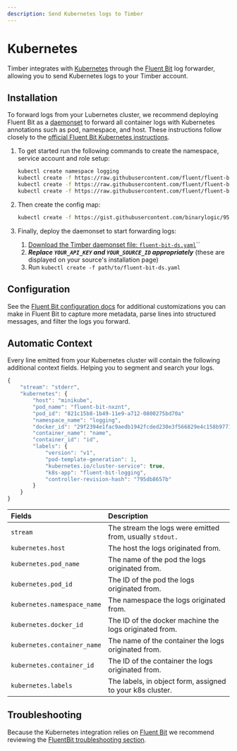 ```yaml
---
description: Send Kubernetes logs to Timber
---
```


# Kubernetes

Timber integrates with [Kubernetes](https://kubernetes.io/) through the [Fluent Bit](../log-forwarders/fluent-bit.md) log forwarder, allowing you to send Kubernetes logs to your Timber account.

## Installation

To forward logs from your Lubernetes cluster, we recommend deploying Fluent Bit as a [daemonset](https://kubernetes.io/docs/concepts/workloads/controllers/daemonset/) to forward all container logs with Kubernetes annotations such as pod, namespace, and host. These instructions follow closely to the [official Fluent Bit Kubernetes instructions](https://docs.fluentbit.io/manual/installation/kubernetes).

1. To get started run the following commands to create the namespace, service account and role setup:  


   ```bash
   kubectl create namespace logging
   kubectl create -f https://raw.githubusercontent.com/fluent/fluent-bit-kubernetes-logging/master/fluent-bit-service-account.yaml
   kubectl create -f https://raw.githubusercontent.com/fluent/fluent-bit-kubernetes-logging/master/fluent-bit-role.yaml
   kubectl create -f https://raw.githubusercontent.com/fluent/fluent-bit-kubernetes-logging/master/fluent-bit-role-binding.yaml
   ```

2. Then create the config map:  


   ```bash
   kubectl create -f https://gist.githubusercontent.com/binarylogic/951ea32ed462933fa70c439f9cab06f3/raw/fe6b761770f1ccd9b44c96421d4892b8e96927d6/fluent-bit-configmap.yaml
   ```

3. Finally, deploy the daemonset to start forwarding logs: 
   1. [Download the Timber daemonset file: `fluent-bit-ds.yaml`](https://gist.githubusercontent.com/binarylogic/951ea32ed462933fa70c439f9cab06f3/raw/fe6b761770f1ccd9b44c96421d4892b8e96927d6/fluent-bit-ds.yaml)\`\`
   2. _**Replace `YOUR_API_KEY` and `YOUR_SOURCE_ID` appropriately**_ \(these are displayed on your source's installation page\)
   3. Run `kubectl create -f path/to/fluent-bit-ds.yaml`

## Configuration

See the [Fluent Bit configuration docs](https://docs.fluentbit.io/manual/configuration/file) for additional customizations you can make in Fluent Bit to capture more metadata, parse lines into structured messages, and filter the logs you forward.

## Automatic Context

Every line emitted from your Kubernetes cluster will contain the following additional context fields. Helping you to segment and search your logs.

```javascript
{
    "stream": "stderr",
    "kubernetes": {
        "host": "minikube",
        "pod_name": "fluent-bit-nxznt",
        "pod_id": "821c15b8-1b49-11e9-a712-0800275bd70a"
        "namespace_name": "logging",
        "docker_id": "29f2394e1fac9aedb1942fcded230e3f566829e4c158b97713744b2826a4691d",
        "container_name": "name",
        "container_id": "id",
        "labels": {
            "version": "v1",
            "pod-template-generation": 1,
            "kubernetes.io/cluster-service": true,
            "k8s-app": "fluent-bit-logging",
            "controller-revision-hash": "795db8657b"
        }
    }
}
```

| Fields | Description |
| :--- | :--- |
| `stream` | The stream the logs were emitted from, usually `stdout.` |
| `kubernetes.host` | The host the logs originated from. |
| `kubernetes.pod_name` | The name of the pod the logs originated from. |
| `kubernetes.pod_id` | The ID of the pod the logs originated from. |
| `kubernetes.namespace_name` | The namespace the logs originated from. |
| `kubernetes.docker_id` | The ID of the docker machine the logs originated from. |
| `kubernetes.container_name` | The name of the container the logs originated from. |
| `kubernetes.container_id` | The ID of the container the logs originated from. |
| `kubernetes.labels` | The labels, in object form, assigned to your k8s cluster. |

## Troubleshooting

Because the Kubernetes integration relies on [Fluent Bit](../log-forwarders/fluent-bit.md) we recommend reviewing the [FluentBit troubleshooting section](../log-forwarders/fluentd/#troubleshooting).

